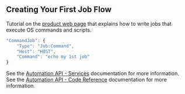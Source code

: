 ## Creating Your First Job Flow

Tutorial on the [product web page](https://docs.bmc.com/docs/display/ctmSaaSAPI/Creating+your+first+job+flow)
that explains how to write jobs that execute OS commands and scripts.

```javascript
"CommandJob": {
    "Type": "Job:Command",
	"Host": "HOST",
    "Command": "echo my 1st job"
}
```

See the [Automation API - Services](https://docs.bmc.com/docs/display/ctmSaaSAPI/Services) documentation for more information.  
See the [Automation API - Code Reference](https://docs.bmc.com/docs/display/ctmSaaSAPI/Code+Reference) documentation for more information.
